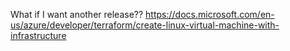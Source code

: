 What if I want another release??
https://docs.microsoft.com/en-us/azure/developer/terraform/create-linux-virtual-machine-with-infrastructure

